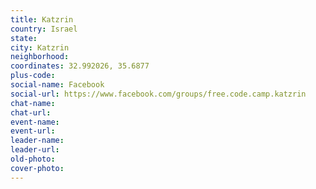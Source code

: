 ```yaml
---
title: Katzrin
country: Israel
state: 
city: Katzrin
neighborhood: 
coordinates: 32.992026, 35.6877
plus-code:
social-name: Facebook
social-url: https://www.facebook.com/groups/free.code.camp.katzrin
chat-name:
chat-url:
event-name:
event-url:
leader-name:
leader-url:
old-photo: 
cover-photo:
---
```


